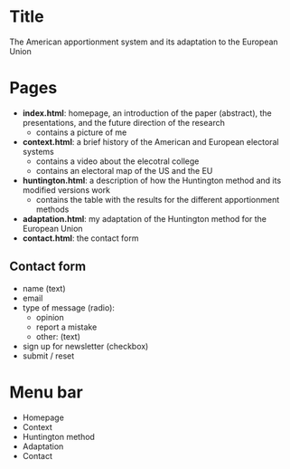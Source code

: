 # Title
The American apportionment system and its adaptation to the European Union
# Pages
- **index.html**: homepage, an introduction of the paper (abstract), the presentations, and the future direction of the research
  - contains a picture of me
- **context.html**: a brief history of the American and European electoral systems
  - contains a video about the elecotral college
  - contains an electoral map of the US and the EU
- **huntington.html**: a description of how the Huntington method and its modified versions work
  - contains the table with the results for the different apportionment methods
- **adaptation.html**: my adaptation of the Huntington method for the European Union
- **contact.html**: the contact form
## Contact form
- name (text)
- email
- type of message (radio):
  - opinion
  - report a mistake
  - other: (text)
- sign up for newsletter (checkbox)
- submit / reset
# Menu bar
- Homepage
- Context
- Huntington method
- Adaptation
- Contact